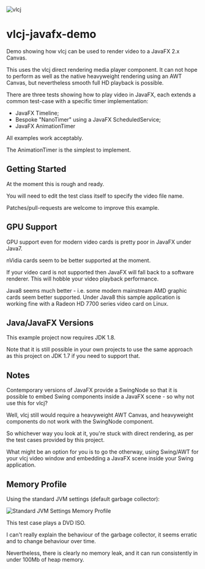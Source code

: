 ![vlcj](https://github.com/caprica/vlcj/raw/master/etc/vlcj-logo.png "vlcj")

vlcj-javafx-demo
================

Demo showing how vlcj can be used to render video to a JavaFX 2.x Canvas.

This uses the vlcj direct rendering media player component. It can not hope to perform as well as the native heavyweight rendering using an AWT Canvas, but nevertheless smooth full HD playback is possible.

There are three tests showing how to play video in JavaFX, each extends a common test-case with a specific timer implementation:

 - JavaFX Timeline;
 - Bespoke "NanoTimer" using a JavaFX ScheduledService;
 - JavaFX AnimationTimer 

All examples work acceptably.

The AnimationTimer is the simplest to implement.

Getting Started
---------------

At the moment this is rough and ready.

You will need to edit the test class itself to specify the video file name.
 
Patches/pull-requests are welcome to improve this example.


GPU Support
-----------

GPU support even for modern video cards is pretty poor in JavaFX under Java7.

nVidia cards seem to be better supported at the moment.

If your video card is not supported then JavaFX will fall back to a software renderer. This will hobble your video playback performance.

Java8 seems much better - i.e. some modern mainstream AMD graphic cards seem better supported. Under Java8 this sample application is working fine with a Radeon HD 7700 series video card on Linux.

Java/JavaFX Versions
--------------------

This example project now requires JDK 1.8.

Note that it is still possible in your own projects to use the same approach as this project on JDK 1.7 if you need to support that.

Notes
-----

Contemporary versions of JavaFX provide a SwingNode so that it is possible to embed Swing components inside a JavaFX scene - so why not use this for vlcj?

Well, vlcj still would require a heavyweight AWT Canvas, and heavyweight components do not work with the SwingNode component.

So whichever way you look at it, you're stuck with direct rendering, as per the test cases provided by this project.

What might be an option for you is to go the otherway, using Swing/AWT for your vlcj video window and embedding a JavaFX scene inside your Swing application.

Memory Profile
--------------

Using the standard JVM settings (default garbage collector):

![Standard JVM Settings Memory Profile](https://github.com/caprica/vlcj-javafx/raw/master/doc/memory-profile-default-options.png "Standard Options Memory Profile")

This test case plays a DVD ISO.

I can't really explain the behaviour of the garbage collector, it seems erratic and to change behaviour over time.

Nevertheless, there is clearly no memory leak, and it can run consistently in under 100Mb of heap memory.
